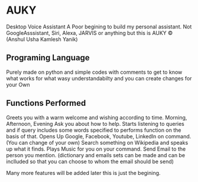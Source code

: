 # AUKY
 Desktop Voice Assistant
 A Poor begining to build my personal assistant. 
 Not GoogleAsssistant, Siri, Alexa, JARVIS or anything but this is AUKY © (Anshul Usha Kamlesh Yanik) 
 
## Programing Language
 Purely made on python and simple codes with comments to get to know what works for what wasy understandabilty and 
 you can create changes for your Own
 
## Functions Performed
 Greets you with a warm welcome and wishing according to time.
 Morning, Afternoon, Evening
 Ask you about how to help.
 Starts listening to queries and if query includes some words specified to performs function on the basis of that.
 Opens Up Google, Facebook, Youtube, LinkedIn on command. (You can change of your own)
 Search something on Wikipedia and speaks up what it finds.
 Plays Music for you on your command.
 Send Email to the person you mention. (dictionary and emails sets can be made and can be inclluded so that you can choose to whom the email should be send)
 
 Many more features will be added later this is just the begining.
